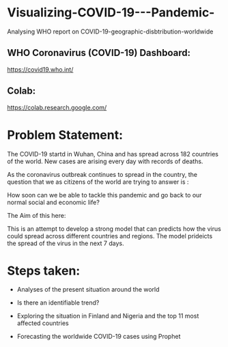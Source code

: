 # Visualizing-COVID-19---Pandemic-
Analysing WHO report on COVID-19-geographic-disbtribution-worldwide
## WHO Coronavirus (COVID-19) Dashboard: 
https://covid19.who.int/
## Colab: 
https://colab.research.google.com/

# Problem Statement:
The COVID-19 startd in Wuhan, China and has spread across 182 countries of the world. New cases are arising every day with records of deaths.

As the coronavirus outbreak continues to spread in the country, the question that we as citizens of the world are trying to answer is :

How soon can we be able to tackle this pandemic and go back to our normal social and economic life?

The Aim of this here:

This is an attempt to develop a strong model that can predicts how the virus could spread across different countries and regions. The model prideicts the spread of the virus in the next 7 days.

# Steps taken:

- Analyses of the present situation around the world

- Is there an identifiable trend?

- Exploring the situation in Finland and Nigeria and the top 11 most affected countries

- Forecasting the worldwide COVID-19 cases using Prophet
